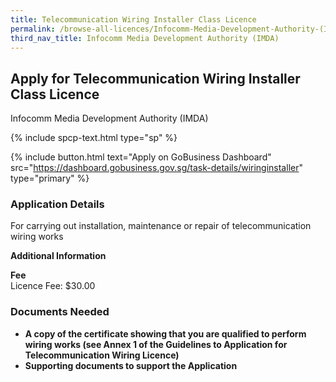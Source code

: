 ```yaml
---
title: Telecommunication Wiring Installer Class Licence
permalink: /browse-all-licences/Infocomm-Media-Development-Authority-(IMDA)/Telecommunication-Wiring-Installer-Class-Licence
third_nav_title: Infocomm Media Development Authority (IMDA)
---
```


## Apply for Telecommunication Wiring Installer Class Licence

Infocomm Media Development Authority (IMDA)

{% include spcp-text.html type="sp" %}

{% include button.html text="Apply on GoBusiness Dashboard" src="https://dashboard.gobusiness.gov.sg/task-details/wiringinstaller" type="primary" %}

<H3>Application Details</H3>

<p>For carrying out installation, maintenance or repair of telecommunication wiring works</p>

<strong>Additional Information</strong>

<p><strong>Fee</strong><br />Licence Fee: $30.00</p>

<H3>Documents Needed</H3>

<ul>
<li><strong>A copy of the certificate showing that you are qualified to perform wiring works (see Annex 1 of the Guidelines to Application for Telecommunication Wiring Licence)</strong></li>
<li><strong>Supporting documents to support the Application</strong></li>
</ul>


